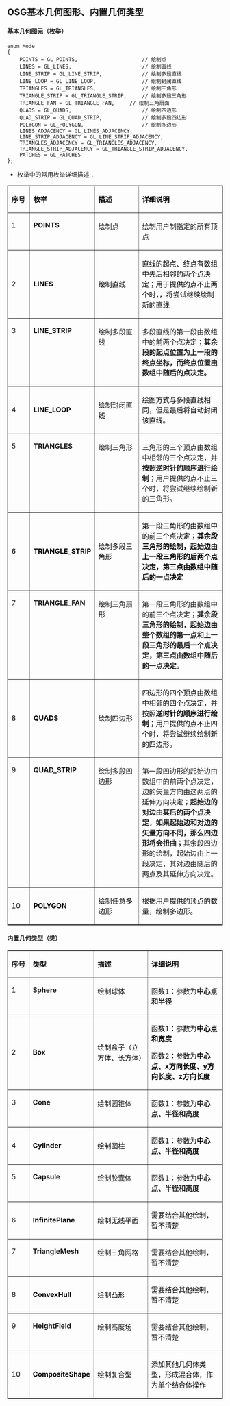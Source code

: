 ## OSG基本几何图形、内置几何类型
#### 基本几何图元（枚举）

	enum Mode
	{
	    POINTS = GL_POINTS,  					// 绘制点
	    LINES = GL_LINES,						// 绘制直线
	    LINE_STRIP = GL_LINE_STRIP,				// 绘制多段直线
	    LINE_LOOP = GL_LINE_LOOP,				// 绘制封闭直线
	    TRIANGLES = GL_TRIANGLES,				// 绘制三角形
	    TRIANGLE_STRIP = GL_TRIANGLE_STRIP,		// 绘制多段三角形
	    TRIANGLE_FAN = GL_TRIANGLE_FAN,		// 绘制三角扇面
	    QUADS = GL_QUADS,						// 绘制四边形
	    QUAD_STRIP = GL_QUAD_STRIP,				// 绘制多段四边形
	    POLYGON = GL_POLYGON,					// 绘制多边形
	    LINES_ADJACENCY = GL_LINES_ADJACENCY,
	    LINE_STRIP_ADJACENCY = GL_LINE_STRIP_ADJACENCY,
	    TRIANGLES_ADJACENCY = GL_TRIANGLES_ADJACENCY,
	    TRIANGLE_STRIP_ADJACENCY = GL_TRIANGLE_STRIP_ADJACENCY,
	    PATCHES = GL_PATCHES
	};
- 枚举中的常用枚举详细描述：
<table border="1" cellspacing="0"><tbody><tr><td style="width:31.9pt;"> <p style="margin-left:0cm;"><strong>序号</strong></p> </td><td style="width:92.55pt;"> <p style="margin-left:0cm;"><strong><span style="color:#000000;">枚举</span></strong></p> </td><td style="width:95.05pt;"> <p style="margin-left:0cm;"><strong><span style="color:#000000;">描述</span></strong></p> </td><td style="width:195.3pt;"> <p style="margin-left:0cm;"><strong><span style="color:#000000;">详细说明</span></strong></p> </td></tr><tr><td style="vertical-align:top;width:31.9pt;"> <p style="margin-left:0cm;">1</p> </td><td style="vertical-align:top;width:92.55pt;"> <p style="margin-left:0cm;"><strong>POINTS</strong></p> </td><td style="vertical-align:top;width:95.05pt;"> <p style="margin-left:0cm;">绘制点</p> </td><td style="vertical-align:top;width:195.3pt;"> <p style="margin-left:0cm;">绘制用户制指定的所有顶点</p> </td></tr><tr><td style="width:31.9pt;"> <p style="margin-left:0cm;"><span style="color:#000000;">2</span></p> </td><td style="width:92.55pt;"> <p style="margin-left:0cm;"><strong><span style="color:#000000;">LINES</span></strong></p> </td><td style="width:95.05pt;"> <p style="margin-left:0cm;"><span style="color:#000000;">绘制直线</span></p> </td><td style="width:195.3pt;"> <p style="margin-left:0cm;"><span style="color:#000000;">直线的起点、终点有数组中先后相邻的两个点决定；用于提供的点不止两个时，，将尝试继续绘制新的直线</span></p> </td></tr><tr><td style="vertical-align:top;width:31.9pt;"> <p style="margin-left:0cm;">3</p> </td><td style="vertical-align:top;width:92.55pt;"> <p style="margin-left:0cm;"><strong>LINE_STRIP</strong></p> </td><td style="vertical-align:top;width:95.05pt;"> <p style="margin-left:0cm;">绘制多段直线</p> </td><td style="vertical-align:top;width:195.3pt;"> <p style="margin-left:0cm;">多段直线的第一段由数组中的前两个点决定；<strong>其余段的起点位置为上一段的终点坐标，而终点位置由数组中随后的点决定。</strong></p> </td></tr><tr><td style="width:31.9pt;"> <p style="margin-left:0cm;"><span style="color:#000000;">4</span></p> </td><td style="width:92.55pt;"> <p style="margin-left:0cm;"><strong><span style="color:#000000;">LINE_LOOP</span></strong></p> </td><td style="width:95.05pt;"> <p style="margin-left:0cm;"><span style="color:#000000;">绘制封闭直线</span></p> </td><td style="width:195.3pt;"> <p style="margin-left:0cm;"><span style="color:#000000;">绘图方式与多段直线相同，但是最后将自动封闭该直线。</span></p> </td></tr><tr><td style="vertical-align:top;width:31.9pt;"> <p style="margin-left:0cm;">5</p> </td><td style="vertical-align:top;width:92.55pt;"> <p style="margin-left:0cm;"><strong>TRIANGLES</strong></p> </td><td style="vertical-align:top;width:95.05pt;"> <p style="margin-left:0cm;">绘制三角形</p> </td><td style="vertical-align:top;width:195.3pt;"> <p style="margin-left:0cm;">三角形的三个顶点由数组中相邻的三个点决定，并<strong>按照逆时针的顺序进行绘制</strong>；用户提供的点不止三个时，将尝试继续绘制新的三角形。</p> </td></tr><tr><td style="width:31.9pt;"> <p style="margin-left:0cm;"><span style="color:#000000;">6</span></p> </td><td style="width:92.55pt;"> <p style="margin-left:0cm;"><strong><span style="color:#000000;">TRIANGLE_STRIP</span></strong></p> </td><td style="width:95.05pt;"> <p style="margin-left:0cm;"><span style="color:#000000;">绘制多段三角形</span></p> </td><td style="width:195.3pt;"> <p style="margin-left:0cm;"><span style="color:#000000;">第一段三角形的由数组中的前三个点决定；<strong>其余段三角形的绘制，起始边由上一段三角形的后两个点决定，第三点由数组中随后的一点决定</strong></span></p> </td></tr><tr><td style="vertical-align:top;width:31.9pt;"> <p style="margin-left:0cm;">7</p> </td><td style="vertical-align:top;width:92.55pt;"> <p style="margin-left:0cm;"><strong>TRIANGLE_FAN</strong></p> </td><td style="vertical-align:top;width:95.05pt;"> <p style="margin-left:0cm;">绘制三角扇形</p> </td><td style="vertical-align:top;width:195.3pt;"> <p style="margin-left:0cm;">第一段三角形的由数组中的前三个点决定；<strong>其余段三角形的绘制，起始边由整个数组的第一点和上一段三角形的最后一个点决定，第三点由数组中随后的一点决定。</strong></p> </td></tr><tr><td style="width:31.9pt;"> <p style="margin-left:0cm;"><span style="color:#000000;">8</span></p> </td><td style="width:92.55pt;"> <p style="margin-left:0cm;"><strong><span style="color:#000000;">QUADS</span></strong></p> </td><td style="width:95.05pt;"> <p style="margin-left:0cm;"><span style="color:#000000;">绘制四边形</span></p> </td><td style="width:195.3pt;"> <p style="margin-left:0cm;"><span style="color:#000000;">四边形的四个顶点由数组中相邻的四个点决定，并按照<strong>逆时针的顺序进行绘制</strong>；用户提供的点不止四个时，将尝试继续绘制新的四边形。</span></p> </td></tr><tr><td style="vertical-align:top;width:31.9pt;"> <p style="margin-left:0cm;">9</p> </td><td style="vertical-align:top;width:92.55pt;"> <p style="margin-left:0cm;"><strong>QUAD_STRIP</strong></p> </td><td style="vertical-align:top;width:95.05pt;"> <p style="margin-left:0cm;">绘制多段四边形</p> </td><td style="vertical-align:top;width:195.3pt;"> <p style="margin-left:0cm;">第一段四边形的起始边由数组中的前两个点决定，边的矢量方向由这两点的延伸方向决定；<strong>起始边的对边由其后的两个点决定，如果起始边和对边的矢量方向不同，那么四边形将会扭曲；</strong>其余段四边形的绘制，起始边由上一段决定，其对边由随后的两点及其延伸方向决定。</p> </td></tr><tr><td style="width:31.9pt;"> <p style="margin-left:0cm;"><span style="color:#000000;">10</span></p> </td><td style="width:92.55pt;"> <p style="margin-left:0cm;"><strong><span style="color:#000000;">POLYGON</span></strong></p> </td><td style="width:95.05pt;"> <p style="margin-left:0cm;"><span style="color:#000000;">绘制任意多边形</span></p> </td><td style="width:195.3pt;"> <p style="margin-left:0cm;"><span style="color:#000000;">根据用户提供的顶点的数量，绘制多边形。</span></p> </td></tr></tbody></table>

#### 内置几何类型（类）
<table border="1" cellspacing="0"><tbody><tr><td style="width:31.6pt;"> <p style="margin-left:0cm;"><strong>序号</strong></p> </td><td style="width:67.4pt;"> <p style="margin-left:0cm;"><strong><span style="color:#000000;">类型</span></strong></p> </td><td style="width:125.8pt;"> <p style="margin-left:0cm;"><strong><span style="color:#000000;">描述</span></strong></p> </td><td style="width:190pt;"> <p style="margin-left:0cm;"><strong><span style="color:#000000;">详细说明</span></strong></p> </td></tr><tr><td style="vertical-align:top;width:31.6pt;"> <p style="margin-left:0cm;">1</p> </td><td style="vertical-align:top;width:67.4pt;"> <p style="margin-left:0cm;"><strong>Sphere</strong></p> </td><td style="vertical-align:top;width:125.8pt;"> <p style="margin-left:0cm;">绘制球体</p> </td><td style="vertical-align:top;width:190pt;"> <p style="margin-left:0cm;">函数1：参数为<strong>中心点和半径</strong></p> </td></tr><tr><td style="width:31.6pt;"> <p style="margin-left:0cm;"><span style="color:#000000;">2</span></p> </td><td style="width:67.4pt;"> <p style="margin-left:0cm;"><strong><span style="color:#000000;">Box</span></strong></p> </td><td style="width:125.8pt;"> <p style="margin-left:0cm;"><span style="color:#000000;">绘制盒子（立方体、长方体）</span></p> </td><td style="width:190pt;"> <p style="margin-left:0cm;"><span style="color:#000000;">函数</span><span style="color:#000000;">1</span><span style="color:#000000;">：参数为<strong>中心点和宽度</strong></span></p> <p style="margin-left:0cm;"><span style="color:#000000;">函数</span><span style="color:#000000;">2</span><span style="color:#000000;">：参数为<strong>中心点、</strong></span><strong><span style="color:#000000;">x</span></strong><strong><span style="color:#000000;">方向长度、</span></strong><strong><span style="color:#000000;">y</span></strong><strong><span style="color:#000000;">方向长度、</span></strong><strong><span style="color:#000000;">z</span></strong><strong><span style="color:#000000;">方向长度</span></strong></p> </td></tr><tr><td style="vertical-align:top;width:31.6pt;"> <p style="margin-left:0cm;">3</p> </td><td style="vertical-align:top;width:67.4pt;"> <p style="margin-left:0cm;"><strong>Cone</strong></p> </td><td style="vertical-align:top;width:125.8pt;"> <p style="margin-left:0cm;">绘制圆锥体</p> </td><td style="vertical-align:top;width:190pt;"> <p style="margin-left:0cm;">函数1：参数为<strong>中心点、半径和高度</strong></p> </td></tr><tr><td style="width:31.6pt;"> <p style="margin-left:0cm;"><span style="color:#000000;">4</span></p> </td><td style="width:67.4pt;"> <p style="margin-left:0cm;"><strong><span style="color:#000000;">Cylinder</span></strong></p> </td><td style="width:125.8pt;"> <p style="margin-left:0cm;"><span style="color:#000000;">绘制圆柱</span></p> </td><td style="width:190pt;"> <p style="margin-left:0cm;"><span style="color:#000000;">函数</span><span style="color:#000000;">1</span><span style="color:#000000;">：参数为<strong>中心点、半径和高度</strong></span></p> </td></tr><tr><td style="vertical-align:top;width:31.6pt;"> <p style="margin-left:0cm;">5</p> </td><td style="vertical-align:top;width:67.4pt;"> <p style="margin-left:0cm;"><strong>Capsule</strong></p> </td><td style="vertical-align:top;width:125.8pt;"> <p style="margin-left:0cm;">绘制胶囊体</p> </td><td style="vertical-align:top;width:190pt;"> <p style="margin-left:0cm;">函数1：参数为<strong>中心点、半径和高度</strong></p> </td></tr><tr><td style="width:31.6pt;"> <p style="margin-left:0cm;"><span style="color:#000000;">6</span></p> </td><td style="width:67.4pt;"> <p style="margin-left:0cm;"><strong><span style="color:#000000;">InfinitePlane</span></strong></p> </td><td style="width:125.8pt;"> <p style="margin-left:0cm;"><span style="color:#000000;">绘制无线平面</span></p> </td><td style="width:190pt;"> <p style="margin-left:0cm;"><span style="color:#000000;">需要结合其他绘制，暂不清楚</span></p> </td></tr><tr><td style="vertical-align:top;width:31.6pt;"> <p style="margin-left:0cm;">7</p> </td><td style="vertical-align:top;width:67.4pt;"> <p style="margin-left:0cm;"><strong>TriangleMesh</strong></p> </td><td style="vertical-align:top;width:125.8pt;"> <p style="margin-left:0cm;">绘制三角网格</p> </td><td style="vertical-align:top;width:190pt;"> <p style="margin-left:0cm;">需要结合其他绘制，暂不清楚</p> </td></tr><tr><td style="width:31.6pt;"> <p style="margin-left:0cm;"><span style="color:#000000;">8</span></p> </td><td style="width:67.4pt;"> <p style="margin-left:0cm;"><strong><span style="color:#000000;">ConvexHull</span></strong></p> </td><td style="width:125.8pt;"> <p style="margin-left:0cm;"><span style="color:#000000;">绘制凸形</span></p> </td><td style="width:190pt;"> <p style="margin-left:0cm;"><span style="color:#000000;">需要结合其他绘制，暂不清楚</span></p> </td></tr><tr><td style="vertical-align:top;width:31.6pt;"> <p style="margin-left:0cm;">9</p> </td><td style="vertical-align:top;width:67.4pt;"> <p style="margin-left:0cm;"><strong>HeightField</strong></p> </td><td style="vertical-align:top;width:125.8pt;"> <p style="margin-left:0cm;">绘制高度场</p> </td><td style="vertical-align:top;width:190pt;"> <p style="margin-left:0cm;">需要结合其他绘制，暂不清楚</p> </td></tr><tr><td style="width:31.6pt;"> <p style="margin-left:0cm;"><span style="color:#000000;">10</span></p> </td><td style="width:67.4pt;"> <p style="margin-left:0cm;"><strong><span style="color:#000000;">CompositeShape</span></strong></p> </td><td style="width:125.8pt;"> <p style="margin-left:0cm;"><span style="color:#000000;">绘制复合型</span></p> </td><td style="width:190pt;"> <p style="margin-left:0cm;"><span style="color:#000000;">添加其他几何体类型，形成混合体，作为单个结合体操作</span></p> </td></tr></tbody></table>